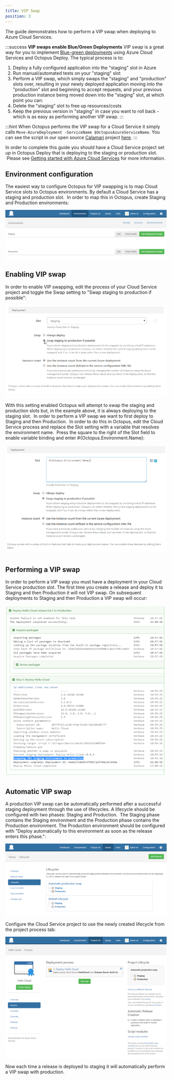 ```yaml
---
title: VIP Swap
position: 3
---
```



The guide demonstrates how to perform a VIP swap when deploying to Azure Cloud Services.

:::success
**VIP swaps enable Blue/Green Deployments**
VIP swap is a great way for you to implement [Blue-green deployments](/docs/patterns/blue-green-deployments/index.md) using Azure Cloud Services and Octopus Deploy. The typical process is to:

1. Deploy a fully configured application into the "staging" slot in Azure
2. Run manual/automated tests on your "staging" slot
3. Perform a VIP swap, which simply swaps the "staging" and "production" slots over, resulting in your newly deployed application moving into the "production" slot and beginning to accept requests, and your previous production instance being moved down into the "staging" slot, at which point you can:
 1. Delete the "staging" slot to free up resources/costs
 2. Keep the previous version in "staging" in case you want to roll back - which is as easy as performing another VIP swap.
:::

:::hint
When Octopus performs the VIP swap for a Cloud Service it simply calls `Move-AzureDeployment -ServiceName $OctopusAzureServiceName`. You can see the script in our open source [Calamari](https://github.com/OctopusDeploy/Calamari) project [here](https://github.com/OctopusDeploy/Calamari/blob/master/source/Calamari.Azure/Scripts/SwapAzureCloudServiceDeployment.ps1).
:::


In order to complete this guide you should have a Cloud Service project set up in Octopus Deploy that is deploying to the staging or production slot.  Please see [Getting started with Azure Cloud Services](/docs/guides/azure-deployments/cloud-services/getting-started-with-azure-cloud-services.md) for more information.

## Environment configuration


The easiest way to configure Octopus for VIP swapping is to map Cloud Service slots to Octopus environments. By default a Cloud Service has a staging and production slot.  In order to map this in Octopus, create Staging and Production environments:


![](/docs/images/3049344/3278529.png)

## Enabling VIP swap


In order to enable VIP swapping, edit the process of your Cloud Service project and toggle the Swap setting to "Swap staging to production if possible":


![](/docs/images/3049344/3278530.png)


With this setting enabled Octopus will attempt to swap the staging and production slots but, in the example above, it is always deploying to the staging slot.  In order to perform a VIP swap we want to first deploy to Staging and then Production.  In order to do this in Octopus, edit the Cloud Service process and replace the Slot setting with a variable that resolves the environment name.  Press the square to the right of the Slot field to enable variable binding and enter #{Octopus.Environment.Name}:


![](/docs/images/3049344/3278531.png)

## Performing a VIP swap


In order to perform a VIP swap you must have a deployment in your Cloud Service production slot. The first time you create a release and deploy it to Staging and then Production it will not VIP swap. On subsequent deployments to Staging and then Production a VIP swap will occur:


![](/docs/images/3049344/3278532.png)

## Automatic VIP swap


A production VIP swap can be automatically performed after a successful staging deployment through the use of lifecycles. A lifecycle should be configured with two phases: Staging and Production.  The Staging phase contains the Staging environment and the Production phase contains the Production environment. The Production environment should be configured with "Deploy automatically to this environment as soon as the release enters this phase.":


![](/docs/images/3049344/3278533.png)


Configure the Cloud Service project to use the newly created lifecycle from the project process tab:


![](/docs/images/3049344/3278534.png)


Now each time a release is deployed to staging it will automatically perform a VIP swap with production.
